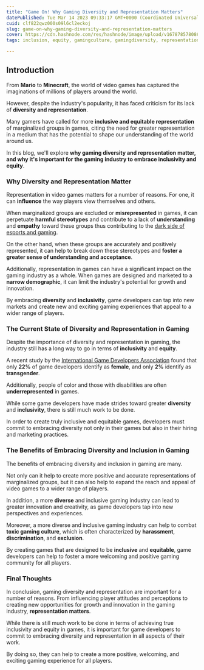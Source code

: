 ```yaml
---
title: "Game On! Why Gaming Diversity and Representation Matters"
datePublished: Tue Mar 14 2023 09:33:17 GMT+0000 (Coordinated Universal Time)
cuid: clf822qwz000s09l6cl2eckoj
slug: game-on-why-gaming-diversity-and-representation-matters
cover: https://cdn.hashnode.com/res/hashnode/image/upload/v1678785780869/29215aec-49f3-4dc8-9aa1-1ef5008308d7.jpeg
tags: inclusion, equity, gamingculture, gamingdiversity, representationmatters

---
```


## Introduction

From **Mario** to **Minecraft**, the world of video games has captured the imaginations of millions of players around the world.

However, despite the industry's popularity, it has faced criticism for its lack of **diversity and representation**.

Many gamers have called for more **inclusive and equitable representation** of marginalized groups in games, citing the need for greater representation in a medium that has the potential to shape our understanding of the world around us.

In this blog, we'll explore **why gaming diversity and representation matter, and why it's important for the gaming industry to embrace inclusivity and equity**.

### Why Diversity and Representation Matter

Representation in video games matters for a number of reasons. For one, it can **influence** the way players view themselves and others.

When marginalized groups are excluded or **misrepresented** in games, it can perpetuate **harmful stereotypes** and contribute to a lack of **understanding** and **empathy** toward these groups thus contributing to the [dark side of esports and gaming](https://wetechies.hashnode.dev/the-dark-side-of-gaming-understanding-and-combating-gaming-addiction).

On the other hand, when these groups are accurately and positively represented, it can help to break down these stereotypes and **foster a greater sense of understanding and acceptance**.

Additionally, representation in games can have a significant impact on the gaming industry as a whole. When games are designed and marketed to a **narrow demographic**, it can limit the industry's potential for growth and innovation.

By embracing **diversity** and **inclusivity**, game developers can tap into new markets and create new and exciting gaming experiences that appeal to a wider range of players.

### The Current State of Diversity and Representation in Gaming

Despite the importance of diversity and representation in gaming, the industry still has a long way to go in terms of **inclusivity** and **equity**.

A recent study by the [International Game Developers Association](https://igda.org/) found that only **22%** of game developers identify as **female**, and only **2%** identify as **transgender**.

Additionally, people of color and those with disabilities are often **underrepresented** in games.

While some game developers have made strides toward greater **diversity** and **inclusivity**, there is still much work to be done.

In order to create truly inclusive and equitable games, developers must commit to embracing diversity not only in their games but also in their hiring and marketing practices.

### The Benefits of Embracing Diversity and Inclusion in Gaming

The benefits of embracing diversity and inclusion in gaming are many.

Not only can it help to create more positive and accurate representations of marginalized groups, but it can also help to expand the reach and appeal of video games to a wider range of players.

In addition, a more **diverse** and inclusive gaming industry can lead to greater innovation and creativity, as game developers tap into new perspectives and experiences.

Moreover, a more diverse and inclusive gaming industry can help to combat **toxic gaming culture**, which is often characterized by **harassment**, **discrimination**, and **exclusion**.

By creating games that are designed to be **inclusive** and **equitable**, game developers can help to foster a more welcoming and positive gaming community for all players.

### Final Thoughts

In conclusion, gaming diversity and representation are important for a number of reasons. From influencing player attitudes and perceptions to creating new opportunities for growth and innovation in the gaming industry, **representation matters**.

While there is still much work to be done in terms of achieving true inclusivity and equity in games, it is important for game developers to commit to embracing diversity and representation in all aspects of their work.

By doing so, they can help to create a more positive, welcoming, and exciting gaming experience for all players.